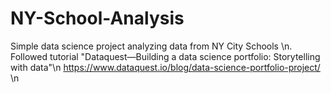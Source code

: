 # NY-School-Analysis
Simple data science project analyzing data from NY City Schools \n.
Followed tutorial "Dataquest—Building a data science portfolio: Storytelling with data"\n
https://www.dataquest.io/blog/data-science-portfolio-project/ \n
